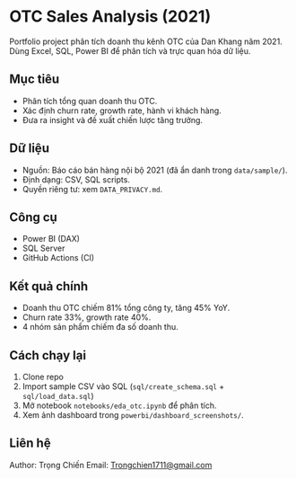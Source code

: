 # OTC Sales Analysis (2021)

Portfolio project phân tích doanh thu kênh OTC của Dan Khang năm 2021.  
Dùng Excel, SQL, Power BI để phân tích và trực quan hóa dữ liệu.

## Mục tiêu
- Phân tích tổng quan doanh thu OTC.
- Xác định churn rate, growth rate, hành vi khách hàng.
- Đưa ra insight và đề xuất chiến lược tăng trưởng.

## Dữ liệu
- Nguồn: Báo cáo bán hàng nội bộ 2021 (đã ẩn danh trong `data/sample/`).
- Định dạng: CSV, SQL scripts.
- Quyền riêng tư: xem `DATA_PRIVACY.md`.

## Công cụ
- Power BI (DAX)
- SQL Server
- GitHub Actions (CI)

## Kết quả chính
- Doanh thu OTC chiếm 81% tổng công ty, tăng 45% YoY.
- Churn rate 33%, growth rate 40%.
- 4 nhóm sản phẩm chiếm đa số doanh thu.

## Cách chạy lại
1. Clone repo
2. Import sample CSV vào SQL (`sql/create_schema.sql` + `sql/load_data.sql`)
3. Mở notebook `notebooks/eda_otc.ipynb` để phân tích.
4. Xem ảnh dashboard trong `powerbi/dashboard_screenshots/`.

## Liên hệ
Author: Trọng Chiến
Email: Trongchien1711@gmail.com
